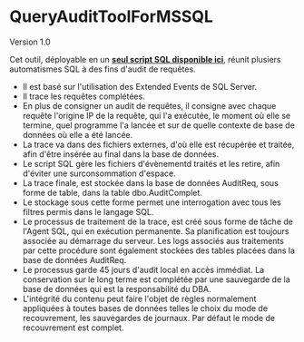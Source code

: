 # QueryAuditToolForMSSQL

Version 1.0

Cet outil, déployable en un **[seul script SQL disponible ici](https://raw.githubusercontent.com/pelsql/QueryAuditToolForMSSql/main/QueryAuditToolForMSSql.sql)**, réunit plusiers automatismes SQL à des fins d'audit de requêtes.

- Il est basé sur l'utilisation des Extended Events de SQL Server.
- Il trace les requêtes complétées.
- En plus de consigner un audit de requêtes, il consigne avec chaque requête l'origine IP de la requête, qui l'a exécutée, le moment où elle se termine, quel programme l'a lancée et sur de quelle contexte de base de données où elle a été lancée. 
- La trace va dans des fichiers externes, d'où elle est récupérée et traitée, afin d'être insérée au final dans la base de données.
- Le script SQL gère les fichiers d'évènementd traités et les retire, afin d'éviter une surconsommation d'espace.
- La trace finale, est stockée dans la base de données AuditReq, sous forme de table, dans la table dbo.AuditComplet. 
- Le stockage sous cette forme permet une interrogation avec tous les filtres permis dans le langage SQL.
- Le processus de traitement de la trace, est créé sous forme de tâche de l'Agent SQL, qui en exécution permanente. Sa planification est toujours associée au démarrage du serveur. Les logs associés aus traitements par cette procédure sont également stockées des tables placées dans la base de données AuditReq.
- Le processus garde 45 jours d'audit local en accès immédiat. La conservation sur le long terme est complétée par une sauvegarde de la base de données qui est la responsabilité du DBA.
- L'intégrité du contenu peut faire l'objet de règles normalement appliquées à toutes bases de données telles le choix du mode de recouvrement, les sauvegardes de journaux. Par défaut le mode de recouvrement est complet.


